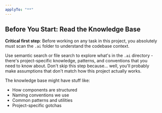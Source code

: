 ```yaml
---
applyTo: "**"
---
```


## Before You Start: Read the Knowledge Base

**Critical first step**: Before working on any task in this project, you absolutely must scan the `.ai` folder to understand the codebase context.

Use semantic search or file search to explore what's in the `.ai` directory - there's project-specific knowledge, patterns, and conventions that you need to know about. Don't skip this step because... well, you'll probably make assumptions that don't match how this project actually works.

The knowledge base might have stuff like:

- How components are structured
- Naming conventions we use
- Common patterns and utilities
- Project-specific gotchas
